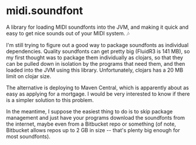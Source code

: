 # midi.soundfont

A library for loading MIDI soundfonts into the JVM, and making it quick and easy to get nice sounds out of your MIDI system. :notes:

I'm still trying to figure out a good way to package soundfonts as individual dependencies. Quality soundfonts can get pretty big (FluidR3 is 141 MB), so my first thought was to package them individually as clojars, so that they can be pulled down in isolation by the programs that need them, and then loaded into the JVM using this library. Unfortunately, clojars has a 20 MB limit on clojar size. 

The alternative is deploying to Maven Central, which is apparently about as easy as applying for a mortgage. I would be very interested to know if there is a simpler solution to this problem. 

In the meantime, I suppose the easiest thing to do is to skip package management and just have your programs download the soundfonts from the internet, maybe even from a Bitbucket repo or something (of note, Bitbucket allows repos up to 2 GB in size -- that's plenty big enough for most soundfonts).
